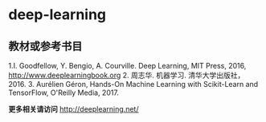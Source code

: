# deep-learning

## 教材或参考书目

1.I. Goodfellow, Y. Bengio, A. Courville. Deep Learning, MIT Press, 2016, http://www.deeplearningbook.org 
2. 周志华. 机器学习. 清华大学出版社，2016.
3. Aurélien Géron, Hands-On Machine Learning with Scikit-Learn and TensorFlow, O'Reilly Media, 2017.

**更多相关请访问** http://deeplearning.net/

